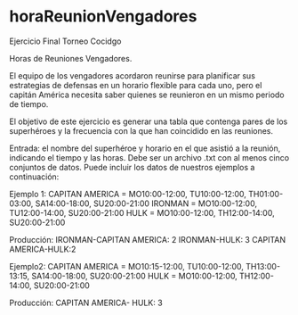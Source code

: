 # horaReunionVengadores
Ejercicio Final Torneo Cocidgo

Horas de Reuniones Vengadores.

El equipo de los vengadores acordaron reunirse para planificar sus estrategias de defensas en un
horario flexible para cada uno, pero el capitán América necesita saber quienes se reunieron en un
mismo periodo de tiempo.

El objetivo de este ejercicio es generar una tabla que contenga pares de los superhéroes y la
frecuencia con la que han coincidido en las reuniones.

Entrada: el nombre del superhéroe y horario en el que asistió a la reunión, indicando el tiempo y
las horas. Debe ser un archivo .txt con al menos cinco conjuntos de datos. Puede incluir los datos
de nuestros ejemplos a continuación:

Ejemplo 1:
CAPITAN AMERICA = MO10:00-12:00, TU10:00-12:00, TH01:00-03:00, SA14:00-18:00, SU20:00-21:00
IRONMAN = MO10:00-12:00, TU12:00-14:00, SU20:00-21:00
HULK = MO10:00-12:00, TH12:00-14:00, SU20:00-21:00

Producción:
IRONMAN-CAPITAN AMERICA: 2 IRONMAN-HULK: 3 CAPITAN AMERICA-HULK:2

Ejemplo2:
CAPITAN AMERICA = MO10:15-12:00, TU10:00-12:00, TH13:00-13:15, SA14:00-18:00, SU20:00-21:00
HULK = MO10:00-12:00, TH12:00-14:00, SU20:00-21:00

Producción: CAPITAN AMERICA- HULK: 3
